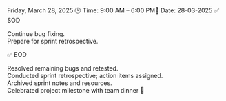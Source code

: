 Friday, March 28, 2025
🕒 Time: 9:00 AM – 6:00 PM📆 Date: 28-03-2025
✅ SOD  

Continue bug fixing.  
Prepare for sprint retrospective.

✅ EOD  

Resolved remaining bugs and retested.  
Conducted sprint retrospective; action items assigned.  
Archived sprint notes and resources.  
Celebrated project milestone with team dinner 🎉
